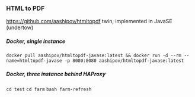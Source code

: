 ### HTML to PDF ###

https://github.com/aashipov/htmltopdf twin, implemented in JavaSE (undertow)

##### Docker, single instance #####

```docker pull aashipov/htmltopdf-javase:latest && docker run -d --rm --name=htmltopdf-javase -p 8080:8080 aashipov/htmltopdf-javase:latest```

##### Docker, three instance behind HAProxy #####

```cd test``` ```cd farm``` ```bash farm-refresh```
